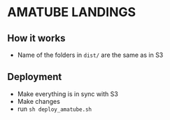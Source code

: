 # AMATUBE LANDINGS

## How it works

- Name of the folders in `dist/` are the same as in S3

## Deployment

- Make everything is in sync with S3
- Make changes
- run `sh deploy_amatube.sh`